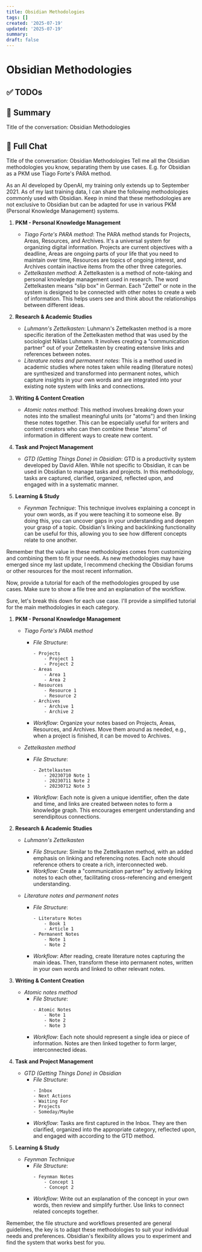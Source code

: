 ```yaml
---
title: Obsidian Methodologies
tags: []
created: '2025-07-19'
updated: '2025-07-19'
summary:
draft: false
---
```


# Obsidian Methodologies

## ✅ TODOs


## 📌 Summary
Title of the conversation: Obsidian Methodologies

## 🧠 Full Chat


Title of the conversation: Obsidian Methodologies
Tell me all the Obsidian methodologies you know, separating them by use cases. E.g. for Obsidian as a PKM use Tiago Forte's PARA method.

As an AI developed by OpenAI, my training only extends up to September 2021. As of my last training data, I can share the following methodologies commonly used with Obsidian. Keep in mind that these methodologies are not exclusive to Obsidian but can be adapted for use in various PKM (Personal Knowledge Management) systems. 

1. **PKM - Personal Knowledge Management**
   - *Tiago Forte's PARA method*: The PARA method stands for Projects, Areas, Resources, and Archives. It's a universal system for organizing digital information. Projects are current objectives with a deadline, Areas are ongoing parts of your life that you need to maintain over time, Resources are topics of ongoing interest, and Archives contain inactive items from the other three categories.
   - *Zettelkasten method*: A Zettelkasten is a method of note-taking and personal knowledge management used in research. The word Zettelkasten means "slip box" in German. Each "Zettel" or note in the system is designed to be connected with other notes to create a web of information. This helps users see and think about the relationships between different ideas.

2. **Research & Academic Studies**
   - *Luhmann's Zettelkasten*: Luhmann's Zettelkasten method is a more specific iteration of the Zettelkasten method that was used by the sociologist Niklas Luhmann. It involves creating a "communication partner" out of your Zettelkasten by creating extensive links and references between notes.
   - *Literature notes and permanent notes*: This is a method used in academic studies where notes taken while reading (literature notes) are synthesized and transformed into permanent notes, which capture insights in your own words and are integrated into your existing note system with links and connections.

3. **Writing & Content Creation**
   - *Atomic notes method*: This method involves breaking down your notes into the smallest meaningful units (or "atoms") and then linking these notes together. This can be especially useful for writers and content creators who can then combine these "atoms" of information in different ways to create new content.

4. **Task and Project Management**
   - *GTD (Getting Things Done) in Obsidian*: GTD is a productivity system developed by David Allen. While not specific to Obsidian, it can be used in Obsidian to manage tasks and projects. In this methodology, tasks are captured, clarified, organized, reflected upon, and engaged with in a systematic manner.

5. **Learning & Study**
   - *Feynman Technique*: This technique involves explaining a concept in your own words, as if you were teaching it to someone else. By doing this, you can uncover gaps in your understanding and deepen your grasp of a topic. Obsidian's linking and backlinking functionality can be useful for this, allowing you to see how different concepts relate to one another.

Remember that the value in these methodologies comes from customizing and combining them to fit your needs. As new methodologies may have emerged since my last update, I recommend checking the Obsidian forums or other resources for the most recent information.

Now, provide a tutorial for each of the methodologies grouped by use cases. Make sure to show a file tree and an explanation of the workflow.

Sure, let's break this down for each use case. I'll provide a simplified tutorial for the main methodologies in each category.

1. **PKM - Personal Knowledge Management**

    - *Tiago Forte's PARA method*
        - *File Structure*: 
            ```
            - Projects
                - Project 1
                - Project 2
            - Areas
                - Area 1
                - Area 2
            - Resources
                - Resource 1
                - Resource 2
            - Archives
                - Archive 1
                - Archive 2
            ```
        - *Workflow*: Organize your notes based on Projects, Areas, Resources, and Archives. Move them around as needed, e.g., when a project is finished, it can be moved to Archives.

    - *Zettelkasten method*
        - *File Structure*: 
            ```
            - Zettelkasten
                - 20230710 Note 1
                - 20230711 Note 2
                - 20230712 Note 3
            ```
        - *Workflow*: Each note is given a unique identifier, often the date and time, and links are created between notes to form a knowledge graph. This encourages emergent understanding and serendipitous connections.

2. **Research & Academic Studies**

    - *Luhmann's Zettelkasten*
        - *File Structure*: Similar to the Zettelkasten method, with an added emphasis on linking and referencing notes. Each note should reference others to create a rich, interconnected web.
        - *Workflow*: Create a "communication partner" by actively linking notes to each other, facilitating cross-referencing and emergent understanding.

    - *Literature notes and permanent notes*
        - *File Structure*: 
            ```
            - Literature Notes
                - Book 1
                - Article 1
            - Permanent Notes
                - Note 1
                - Note 2
            ```
        - *Workflow*: After reading, create literature notes capturing the main ideas. Then, transform these into permanent notes, written in your own words and linked to other relevant notes.

3. **Writing & Content Creation**

    - *Atomic notes method*
        - *File Structure*: 
            ```
            - Atomic Notes
                - Note 1
                - Note 2
                - Note 3
            ```
        - *Workflow*: Each note should represent a single idea or piece of information. Notes are then linked together to form larger, interconnected ideas.

4. **Task and Project Management**

    - *GTD (Getting Things Done) in Obsidian*
        - *File Structure*: 
            ```
            - Inbox
            - Next Actions
            - Waiting For
            - Projects
            - Someday/Maybe
            ```
        - *Workflow*: Tasks are first captured in the Inbox. They are then clarified, organized into the appropriate category, reflected upon, and engaged with according to the GTD method.

5. **Learning & Study**

    - *Feynman Technique*
        - *File Structure*: 
            ```
            - Feynman Notes
                - Concept 1
                - Concept 2
            ```
        - *Workflow*: Write out an explanation of the concept in your own words, then review and simplify further. Use links to connect related concepts together.

Remember, the file structure and workflows presented are general guidelines, the key is to adapt these methodologies to suit your individual needs and preferences. Obsidian's flexibility allows you to experiment and find the system that works best for you.